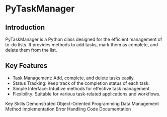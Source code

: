 # PyTaskManager



## Introduction
PyTaskManager is a Python class designed for the efficient management of to-do lists. It provides methods to add tasks, mark them as complete, and delete them from the list.


## Key Features
- Task Management: Add, complete, and delete tasks easily.
- Status Tracking: Keep track of the completion status of each task.
- Simple Interface: Intuitive methods for effective task management.
- Flexibility: Suitable for various task-related applications and workflows.

Key Skills Demonstrated
Object-Oriented Programming
Data Management
Method Implementation
Error Handling
Code Documentation
